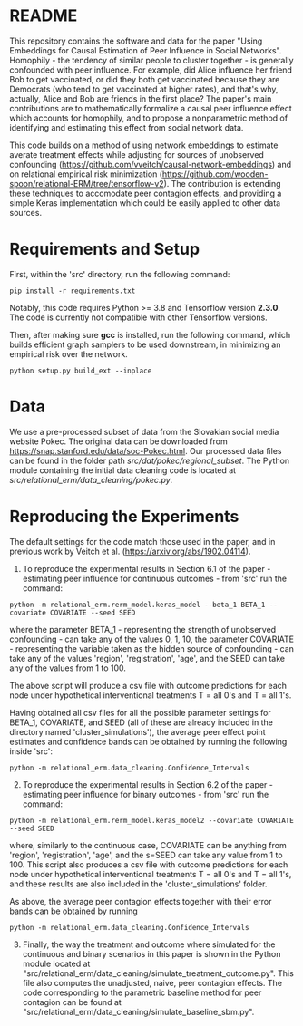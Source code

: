 # README

This repository contains the software and data for the paper "Using Embeddings for Causal Estimation of Peer Influence in Social Networks". Homophily - the tendency of similar people to cluster together - is generally confounded with peer influence. For example, did Alice influence her friend Bob to get vaccinated, or did they both get vaccinated because they are Democrats (who tend to get vaccinated at higher rates), and that's why, actually, Alice and Bob are friends in the first place? The paper's main contributions are to mathematically formalize a causal peer influence effect which accounts for homophily, and to propose a nonparametric method of identifying and estimating this effect from social network data. 


This code builds on a method of using network embeddings to estimate averate treatment effects while adjusting for sources of unobserved confounding (https://github.com/vveitch/causal-network-embeddings) and on relational empirical risk minimization (https://github.com/wooden-spoon/relational-ERM/tree/tensorflow-v2). The contribution is extending these techniques to accomodate peer contagion effects, and providing a simple Keras implementation which could be easily applied to other data sources. 

# Requirements and Setup

First, within the 'src' directory, run the following command:

```
pip install -r requirements.txt
```

Notably, this code requires Python >= 3.8 and Tensorflow version **2.3.0**. The code is currently not compatible with other Tensorflow versions. 

Then, after making sure **gcc** is installed, run the following command, which builds efficient graph samplers to be used downstream, in minimizing an empirical risk over the network. 

```
python setup.py build_ext --inplace
```


# Data

We use a pre-processed subset of data from the Slovakian social media website Pokec. The original data can be downloaded from https://snap.stanford.edu/data/soc-Pokec.html. Our processed data files can be found in the folder path *src/dat/pokec/regional_subset*. The Python module containing the initial data cleaning code is located at *src/relational_erm/data_cleaning/pokec.py*. 

# Reproducing the Experiments


The default settings for the code match those used in the paper, and in previous work by Veitch et al. (https://arxiv.org/abs/1902.04114). 

1. To reproduce the experimental results in Section 6.1 of the paper - estimating peer influence for continuous outcomes - from 'src' run the command:

```
python -m relational_erm.rerm_model.keras_model --beta_1 BETA_1 --covariate COVARIATE --seed SEED
```

where the parameter BETA_1 - representing the strength of unobserved confounding - can take any of the values 0, 1, 10, the parameter COVARIATE - representing the variable taken as the hidden source of confounding - can take any of the values 'region', 'registration', 'age', and the SEED can take any of the values from 1 to 100. 

The above script will produce a csv file with outcome predictions for each node under hypothetical interventional treatments T = all 0's and T = all 1's. 

Having obtained all csv files for all the possible parameter settings for BETA_1, COVARIATE, and SEED (all of these are already included in the directory named 'cluster_simulations'), the average peer effect point estimates and confidence bands can be obtained by running the following inside 'src':

```
python -m relational_erm.data_cleaning.Confidence_Intervals 
```


2. To reproduce the experimental results in Section 6.2 of the paper - estimating peer influence for binary outcomes - from 'src' run the command:


```
python -m relational_erm.rerm_model.keras_model2 --covariate COVARIATE --seed SEED
```

where, similarly to the continuous case, COVARIATE can be anything from 'region', 'registration', 'age', and the s=SEED can take any value from 1 to 100. This script also produces a csv file with outcome predictions for each node under hypothetical interventional treatments T = all 0's and T = all 1's, and these results are also included in the 'cluster_simulations' folder. 

As above, the average peer contagion effects together with their error bands can be obtained by running 

```
python -m relational_erm.data_cleaning.Confidence_Intervals 
```

3. Finally, the way the treatment and outcome where simulated for the continuous and binary scenarios in this paper is shown in the Python module located at "src/relational_erm/data_cleaning/simulate_treatment_outcome.py". This file also computes the unadjusted, naive, peer contagion effects. The code corresponding to the parametric baseline method for peer contagion can be found at "src/relational_erm/data_cleaning/simulate_baseline_sbm.py". 

